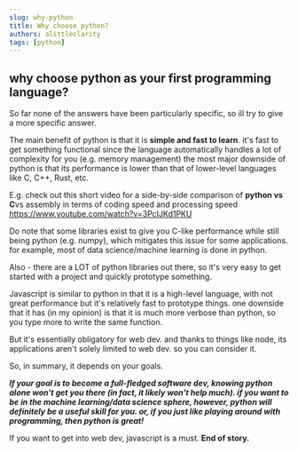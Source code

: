 ```yaml
---
slug: why-python
title: Why choose python?
authors: alittleclarity
tags: [python]
---
```


## why choose python as your first programming language?

So far none of the answers have been particularly specific, so ill try to give a more specific answer. 

The main benefit of python is that it is **simple and fast to learn**. it's fast to get something functional since the language automatically handles a lot of complexity for you (e.g. memory management)
the most major downside of python is that its performance is lower than that of lower-level languages like C, C++, Rust, etc.

E.g. check out this short video for a side-by-side comparison of **python vs C**vs assembly in terms of coding speed and processing speed https://www.youtube.com/watch?v=3PcIJKd1PKU

Do note that some libraries exist to give you C-like performance while still being python (e.g. numpy), which mitigates this issue for some applications. for example, most of data science/machine learning is done in python. 

Also - there are a LOT of python libraries out there, so it's very easy to get started with a project and quickly prototype something. 

Javascript is similar to python in that it is a high-level language, with not great performance but it's relatively fast to prototype things. one downside that it has (in my opinion) is that it is much more verbose than python, so you type more to write the same function.

But it's essentially obligatory for web dev. and thanks to things like node, its applications aren't solely limited to web dev. so you can consider it.

So, in summary, it depends on your goals.

***If your goal is to become a full-fledged software dev, knowing python alone won't get you there (in fact, it likely won't help much). if you want to be in the machine learning/data science sphere, however, python will definitely be a useful skill for you. or, if you just like playing around with programming, then python is great!***

If you want to get into web dev, javascript is a must. **End of story.**